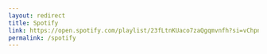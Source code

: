 ```yaml
---
layout: redirect
title: Spotify
link: https://open.spotify.com/playlist/23fLtnKUaco7zaQgqmvnfh?si=vChpnJuGQbyD_9kVHCeMwA
permalink: /spotify
---
```


